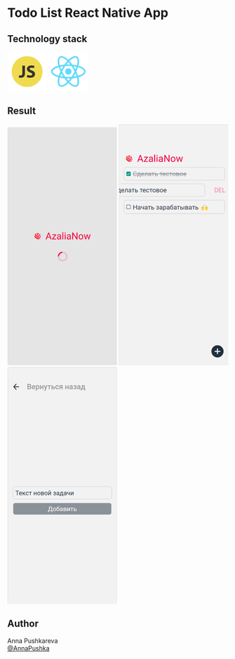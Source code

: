 # Todo List React Native App

## Technology stack

<p>
<img src="assets/JS.png" alt="JS" width="90rem"/>
<img src="assets/react.png" alt="react" width="90rem"/>
</p>

## Result

<p><img src="assets/result-1.jpg" alt="result" width="250px"/>
<img src="assets/result-2.jpg" alt="result" width="250px"/>
<img src="assets/result-3.jpg" alt="result" width="250px"/></p>

## Author

Anna Pushkareva<br>
[@AnnaPushka](https://github.com/annapushka)
